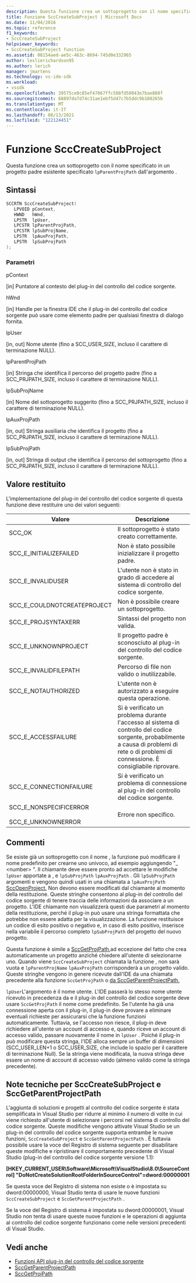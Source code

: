 ```yaml
---
description: Questa funzione crea un sottoprogetto con il nome specificato in un progetto padre esistente specificato dall'argomento lpParentProjPath.
title: Funzione SccCreateSubProject | Microsoft Docs
ms.date: 11/04/2016
ms.topic: reference
f1_keywords:
- SccCreateSubProject
helpviewer_keywords:
- SccCreateSubProject function
ms.assetid: 08154aed-ae5c-463c-8694-745d0e332965
author: leslierichardson95
ms.author: lerich
manager: jmartens
ms.technology: vs-ide-sdk
ms.workload:
- vssdk
ms.openlocfilehash: 39575ce0c85ef47867ffc508fd50843e7bae888f
ms.sourcegitcommit: 68897da7d74c31ae1ebf5d47c7b5ddc9b108265b
ms.translationtype: MT
ms.contentlocale: it-IT
ms.lasthandoff: 08/13/2021
ms.locfileid: "122124451"
---
```

# <a name="scccreatesubproject-function"></a>Funzione SccCreateSubProject
Questa funzione crea un sottoprogetto con il nome specificato in un progetto padre esistente specificato `lpParentProjPath` dall'argomento .

## <a name="syntax"></a>Sintassi

```cpp
SCCRTN SccCreateSubProject(
   LPVOID pContext,
   HWND   hWnd,
   LPSTR  lpUser,
   LPCSTR lpParentProjPath,
   LPCSTR lpSubProjName,
   LPSTR  lpAuxProjPath,
   LPSTR  lpSubProjPath
);
```

### <a name="parameters"></a>Parametri
 pContext

[in] Puntatore al contesto del plug-in del controllo del codice sorgente.

 hWnd

[in] Handle per la finestra IDE che il plug-in del controllo del codice sorgente può usare come elemento padre per qualsiasi finestra di dialogo fornita.

 lpUser

[in, out] Nome utente (fino a SCC_USER_SIZE, incluso il carattere di terminazione NULL).

 lpParentProjPath

[in] Stringa che identifica il percorso del progetto padre (fino a SCC_PRJPATH_SIZE, incluso il carattere di terminazione NULL).

 lpSubProjName

[in] Nome del sottoprogetto suggerito (fino a SCC_PRJPATH_SIZE, incluso il carattere di terminazione NULL).

 lpAuxProjPath

[in, out] Stringa ausiliaria che identifica il progetto (fino a SCC_PRJPATH_SIZE, incluso il carattere di terminazione NULL).

 lpSubProjPath

[in, out] Stringa di output che identifica il percorso del sottoprogetto (fino a SCC_PRJPATH_SIZE, incluso il carattere di terminazione NULL).

## <a name="return-value"></a>Valore restituito
 L'implementazione del plug-in del controllo del codice sorgente di questa funzione deve restituire uno dei valori seguenti:

|Valore|Descrizione|
|-----------|-----------------|
|SCC_OK|Il sottoprogetto è stato creato correttamente.|
|SCC_E_INITIALIZEFAILED|Non è stato possibile inizializzare il progetto padre.|
|SCC_E_INVALIDUSER|L'utente non è stato in grado di accedere al sistema di controllo del codice sorgente.|
|SCC_E_COULDNOTCREATEPROJECT|Non è possibile creare un sottoprogetto.|
|SCC_E_PROJSYNTAXERR|Sintassi del progetto non valida.|
|SCC_E_UNKNOWNPROJECT|Il progetto padre è sconosciuto al plug-in del controllo del codice sorgente.|
|SCC_E_INVALIDFILEPATH|Percorso di file non valido o inutilizzabile.|
|SCC_E_NOTAUTHORIZED|L'utente non è autorizzato a eseguire questa operazione.|
|SCC_E_ACCESSFAILURE|Si è verificato un problema durante l'accesso al sistema di controllo del codice sorgente, probabilmente a causa di problemi di rete o di problemi di connessione. È consigliabile riprovare.|
|SCC_E_CONNECTIONFAILURE|Si è verificato un problema di connessione al plug-in del controllo del codice sorgente.|
|SCC_E_NONSPECIFICERROR<br /><br /> SCC_E_UNKNOWNERROR|Errore non specifico.|

## <a name="remarks"></a>Commenti
 Se esiste già un sottoprogetto con il nome , la funzione può modificare il nome predefinito per crearne uno univoco, ad esempio aggiungendo "_ \<number> ". Il chiamante deve essere pronto ad accettare le modifiche `lpUser` apportate a , e `lpSubProjPath` `lpAuxProjPath` . Gli `lpSubProjPath` argomenti e vengono quindi usati in una chiamata a `lpAuxProjPath` [SccOpenProject.](../extensibility/sccopenproject-function.md) Non devono essere modificati dal chiamante al momento della restituzione. Queste stringhe consentono al plug-in del controllo del codice sorgente di tenere traccia delle informazioni da associare a un progetto. L'IDE chiamante non visualizzerà questi due parametri al momento della restituzione, perché il plug-in può usare una stringa formattata che potrebbe non essere adatta per la visualizzazione. La funzione restituisce un codice di esito positivo o negativo e, in caso di esito positivo, inserisce nella variabile il percorso completo `lpSubProjPath` del progetto del nuovo progetto.

 Questa funzione è simile a [SccGetProjPath,](../extensibility/sccgetprojpath-function.md)ad eccezione del fatto che crea automaticamente un progetto anziché chiedere all'utente di selezionarne uno. Quando viene `SccCreateSubProject` chiamata la funzione , non sarà vuota e `lpParentProjName` `lpAuxProjPath` corrisponderà a un progetto valido. Queste stringhe vengono in genere ricevute dall'IDE da una chiamata precedente alla funzione `SccGetProjPath` o [da SccGetParentProjectPath.](../extensibility/sccgetparentprojectpath-function.md)

 `lpUser`L'argomento è il nome utente. L'IDE passerà lo stesso nome utente ricevuto in precedenza da e il plug-in del controllo del codice sorgente deve usare `SccGetProjPath` il nome come predefinito. Se l'utente ha già una connessione aperta con il plug-in, il plug-in deve provare a eliminare eventuali richieste per assicurarsi che la funzione funzioni automaticamente. Tuttavia, se l'accesso non riesce, il plug-in deve richiedere all'utente un account di accesso e, quando riceve un account di accesso valido, passare nuovamente il nome in `lpUser` . Poiché il plug-in può modificare questa stringa, l'IDE alloca sempre un buffer di dimensioni (SCC_USER_LEN+1 o SCC_USER_SIZE, che include lo spazio per il carattere di terminazione Null). Se la stringa viene modificata, la nuova stringa deve essere un nome di account di accesso valido (almeno valido come la stringa precedente).

## <a name="technical-notes-for-scccreatesubproject-and-sccgetparentprojectpath"></a>Note tecniche per SccCreateSubProject e SccGetParentProjectPath
 L'aggiunta di soluzioni e progetti al controllo del codice sorgente è stata semplificata in Visual Studio per ridurre al minimo il numero di volte in cui viene richiesto all'utente di selezionare i percorsi nel sistema di controllo del codice sorgente. Queste modifiche vengono attivate Visual Studio se un plug-in del controllo del codice sorgente supporta entrambe le nuove funzioni, `SccCreateSubProject` e `SccGetParentProjectPath` . È tuttavia possibile usare la voce del Registro di sistema seguente per disabilitare queste modifiche e ripristinare il comportamento precedente di Visual Studio (plug-in del controllo del codice sorgente versione 1.1):

 **[HKEY_CURRENT_USER\Software\Microsoft\VisualStudio\8.0\SourceControl] "DoNotCreateSolutionRootFolderInSourceControl"=dword:00000001**

 Se questa voce del Registro di sistema non esiste o è impostata su dword:00000000, Visual Studio tenta di usare le nuove funzioni `SccCreateSubProject` e `SccGetParentProjectPath` .

 Se la voce del Registro di sistema è impostata su dword:00000001, Visual Studio non tenta di usare queste nuove funzioni e le operazioni di aggiunta al controllo del codice sorgente funzionano come nelle versioni precedenti di Visual Studio.

## <a name="see-also"></a>Vedi anche
- [Funzioni API plug-in del controllo del codice sorgente](../extensibility/source-control-plug-in-api-functions.md)
- [SccGetParentProjectPath](../extensibility/sccgetparentprojectpath-function.md)
- [SccGetProjPath](../extensibility/sccgetprojpath-function.md)
